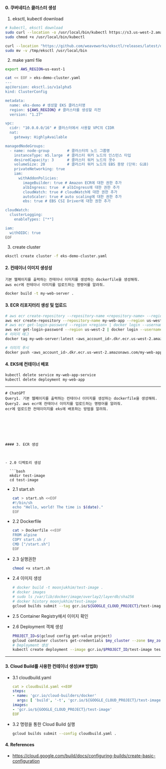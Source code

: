#### 0. 쿠버네티스 클러스터 생성

1. eksctl, kubectl download

```bash
# kubectl, eksctl download
sudo curl --location -o /usr/local/bin/kubectl https://s3.us-west-2.amazonaws.com/amazon-eks/1.23.7/2022-06-29/bin/linux/amd64/kubectl
sudo chmod +x /usr/local/bin/kubectl

curl --location "https://github.com/weaveworks/eksctl/releases/latest/download/eksctl_$(uname -s)_amd64.tar.gz" | tar xz -C /tmp
sudo mv -v /tmp/eksctl /usr/local/bin
```

2. make yaml file

```bash
export AWS_REGION=us-east-1

cat << EOF > eks-demo-cluster.yaml
---
apiVersion: eksctl.io/v1alpha5
kind: ClusterConfig

metadata:
  name: eks-demo # 생성할 EKS 클러스터명
  region: ${AWS_REGION} # 클러스터를 생성할 리전
  version: "1.27"

vpc:
  cidr: "10.0.0.0/16" # 클러스터에서 사용할 VPC의 CIDR
  nat:
    gateway: HighlyAvailable

managedNodeGroups:
  - name: node-group        # 클러스터의 노드 그룹명
    instanceType: m5.large  # 클러스터 워커 노드의 인스턴스 타입
    desiredCapacity: 3      # 클러스터 워커 노드의 갯수
    volumeSize: 20          # 클러스터 워커 노드의 EBS 용량 (단위: GiB)
    privateNetworking: true
    iam:
      withAddonPolicies:
        imageBuilder: true # Amazon ECR에 대한 권한 추가
        albIngress: true  # albIngress에 대한 권한 추가
        cloudWatch: true # cloudWatch에 대한 권한 추가
        autoScaler: true # auto scaling에 대한 권한 추가
        ebs: true # EBS CSI Driver에 대한 권한 추가

cloudWatch:
  clusterLogging:
    enableTypes: ["*"]

iam:
  withOIDC: true
EOF
```

3. create cluster

```bash
eksctl create cluster -f eks-demo-cluster.yaml
```

#### 2. 컨테이너 이미지 생성성

```text
기본 웹페이지를 출력하는 컨테이너 이미지를 생성하는 dockerfile을 생성해줘.
aws ecr에 컨테이너 이미지를 업로드하는 명령어를 알려줘.
```

```bash
docker build -t my-web-server .
```

#### 3. ECR 리포지터리 생성 및 업로드

```bash
# aws ecr create-repository --repository-name <repository-name> --region <region>
aws ecr create-repository --repository-name my-web-app --region us-west-2
# aws ecr get-login-password --region <region> | docker login --username AWS --password-stdin <aws_account_id>.dkr.ecr.<region>.amazonaws.com
aws ecr get-login-password --region us-west-2 | docker login --username AWS --password-stdin <aws_account_id>.dkr.ecr.us-west-2.amazonaws.com
# 이미지 태그
docker tag my-web-server:latest <aws_account_id>.dkr.ecr.us-west-2.amazonaws.com/my-web-app:latest

# 이미지 푸시
docker push <aws_account_id>.dkr.ecr.us-west-2.amazonaws.com/my-web-app:latest
```

#### 4. EKS에 컨테이너 배포

```bash
kubectl delete service my-web-app-service
kubectl delete deployment my-web-app
```

---

````text
# ChatGPT
Query1. 기본 웹페이지를 출력하는 컨테이너 이미지를 생성하는 dockerfile을 생성해줘.
Query2. aws ecr에 컨테이너 이미지를 업로드하는 명령어를 알려줘.
ecr에 업로드한 컨테이미지를 eks에 배포하는 방법을 알려줘.







#### 3. ECR 생성



- 2.0 디렉토리 생성

  ```bash
  mkdir test-image
  cd test-image
````

- 2.1 start.sh

  ```bash
  cat > start.sh <<EOF
  #!/bin/sh
  echo "Hello, world! The time is $(date)."
  EOF
  ```

- 2.2 Dockerfile

  ```bash
  cat > Dockerfile <<EOF
  FROM alpine
  COPY start.sh /
  CMD ["/start.sh"]
  EOF
  ```

- 2.3 실행권한
  ```bash
  chmod +x start.sh
  ```
- 2.4 이미지 생성
  ```bash
  # docker build -t moonjukhim/test-image .
  # docker images
  # sudo ls /var/lib/docker/image/overlay2/layerdb/sha256
  # docker history moonjukhim/test-image
  gcloud builds submit --tag gcr.io/${GOOGLE_CLOUD_PROJECT}/test-image .
  ```
- 2.5 Container Registry에서 이미지 확인
- 2.6 Deployment 객체 생성
  ```bash
  PROJECT_ID=$(gcloud config get-value project)
  gcloud container clusters get-credentials $my_cluster --zone $my_zone --project $PROJECT_ID
  # Deployment 생성
  kubectl create deployment --image gcr.io/$PROJECT_ID/test-image test-image
  ```

---

#### 3. Cloud Build를 사용한 컨테이너 생성(## 방법B)

- 3.1 cloudbuild.yaml
  ```yaml
  cat > cloudbuild.yaml <<EOF
  steps:
  - name: 'gcr.io/cloud-builders/docker'
    args: [ 'build', '-t', 'gcr.io/${GOOGLE_CLOUD_PROJECT}/test-image', '.' ]
  images:
  - 'gcr.io/${GOOGLE_CLOUD_PROJECT}/test-image'
  EOF
  ```
- 3.2 명령을 통한 Cloud Build 실행
  ```bash
  gcloud builds submit --config cloudbuild.yaml .
  ```

#### 4. References

- https://cloud.google.com/build/docs/configuring-builds/create-basic-configuration
